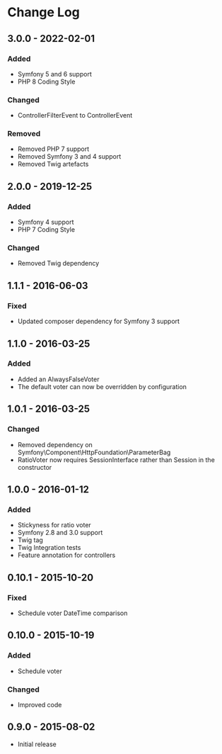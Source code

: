 # Change Log


## 3.0.0 - 2022-02-01

### Added

- Symfony 5 and 6 support
- PHP 8 Coding Style

### Changed

- ControllerFilterEvent to ControllerEvent

### Removed

- Removed PHP 7 support
- Removed Symfony 3 and 4 support
- Removed Twig artefacts

## 2.0.0 - 2019-12-25

### Added

- Symfony 4 support
- PHP 7 Coding Style

### Changed

- Removed Twig dependency

## 1.1.1 - 2016-06-03

### Fixed

- Updated composer dependency for Symfony 3 support

## 1.1.0 - 2016-03-25

### Added

- Added an AlwaysFalseVoter
- The default voter can now be overridden by configuration

## 1.0.1 - 2016-03-25

### Changed

- Removed dependency on Symfony\Component\HttpFoundation\ParameterBag
- RatioVoter now requires SessionInterface rather than Session in the constructor

## 1.0.0 - 2016-01-12

### Added

- Stickyness for ratio voter
- Symfony 2.8 and 3.0 support
- Twig tag
- Twig Integration tests
- Feature annotation for controllers


## 0.10.1 - 2015-10-20

### Fixed

- Schedule voter DateTime comparison


## 0.10.0 - 2015-10-19

### Added

- Schedule voter

### Changed

- Improved code


## 0.9.0 - 2015-08-02

- Initial release

